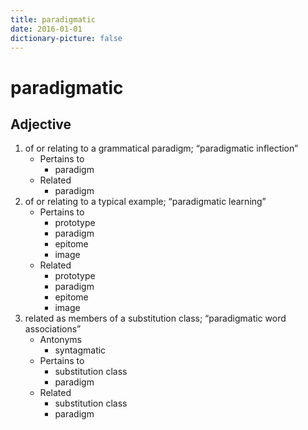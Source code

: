 ```yaml
---
title: paradigmatic
date: 2016-01-01
dictionary-picture: false
---
```


# paradigmatic


## Adjective

1. of or relating to a grammatical paradigm; “paradigmatic inflection”
	- Pertains to
		- paradigm
	- Related
		- paradigm
2. of or relating to a typical example; “paradigmatic learning”
	- Pertains to
		- prototype
		- paradigm
		- epitome
		- image
	- Related
		- prototype
		- paradigm
		- epitome
		- image
3. related as members of a substitution class; “paradigmatic word associations”
	- Antonyms
		- syntagmatic
	- Pertains to
		- substitution class
		- paradigm
	- Related
		- substitution class
		- paradigm

